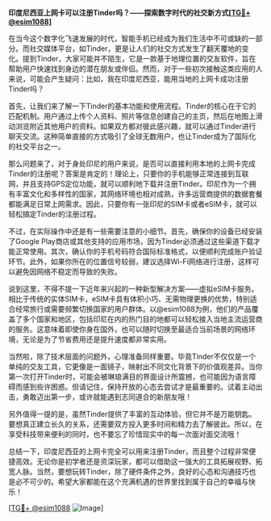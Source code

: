 **印度尼西亚上网卡可以注册Tinder吗？——探索数字时代的社交新方式[[TG💪+ @esim1088](https://t.me/s/esim1088)]**

在当今这个数字化飞速发展的时代，智能手机已经成为我们生活中不可或缺的一部分。而社交媒体平台，如Tinder，更是让人们的社交方式发生了翻天覆地的变化。提到Tinder，大家可能并不陌生，它是一款基于地理位置的交友软件，旨在帮助用户快速找到身边的潜在朋友或伴侣。然而，对于一些初次接触这类应用的人来说，可能会产生疑问：比如，我在印度尼西亚，能用当地的上网卡成功注册Tinder吗？

首先，让我们来了解一下Tinder的基本功能和使用流程。Tinder的核心在于它的匹配机制。用户通过上传个人资料、照片等信息创建自己的主页，然后在地图上滑动浏览附近其他用户的资料。如果双方都对彼此感兴趣，就可以通过Tinder进行聊天交流。这种简单直接的方式吸引了全球无数用户，也让Tinder成为了国际化的社交平台之一。

那么问题来了，对于身处印尼的用户来说，是否可以直接利用本地的上网卡完成Tinder的注册呢？答案是肯定的！理论上，只要你的手机能够正常连接到互联网，并且支持GPS定位功能，就可以顺利地下载并注册Tinder。印尼作为一个拥有丰富文化和多样性的国家，其网络环境也相对成熟，许多运营商提供的数据套餐都能满足日常上网需求。因此，只要你有一张印尼的SIM卡或者eSIM卡，就可以轻松搞定Tinder的注册过程。

不过，在实际操作中还是有一些需要注意的小细节。首先，确保你的设备已经安装了Google Play商店或其他支持的应用市场，因为Tinder必须通过这些渠道下载才能正常使用。其次，确认你的手机号码符合国际标准格式，以便顺利完成账户验证环节。此外，如果你所在的位置信号较弱，建议选择Wi-Fi网络进行注册，这样可以避免因网络不稳定而导致的失败。

说到这里，不得不提一下近年来兴起的一种新型解决方案——虚拟eSIM卡服务。相比于传统的实体SIM卡，eSIM卡具有体积小巧、无需物理更换的优势，特别适合经常旅行或需要频繁切换国家的用户群体。以@esim1088为例，他们的产品覆盖了多个国家和地区，包括印尼在内的热门目的地都可以轻松接入当地主流运营商的服务。这意味着即使你身在国外，也可以随时切换至最适合当前场景的网络环境，无论是为了节省费用还是提升速度都非常实用。

当然啦，除了技术层面的问题外，心理准备同样重要。毕竟Tinder不仅仅是一个单纯的交友工具，它更像是一面镜子，映射出不同文化背景下的价值观差异。当你第一次打开Tinder时，可能会被琳琅满目的界面设计所震撼，也可能因为语言障碍而感到些许困惑。但请记住，保持开放的心态去尝试才是最重要的。试着主动出击，勇敢迈出第一步，或许就能遇到志同道合的新朋友哦！

另外值得一提的是，虽然Tinder提供了丰富的互动体验，但它并不是万能钥匙。要想真正建立长久的关系，还需要双方投入更多时间和精力去了解彼此。所以，在享受科技带来便利的同时，也不要忘了珍惜现实中的每一次面对面交流哦！

总结一下，印度尼西亚的上网卡完全可以用来注册Tinder，而且整个过程非常便捷高效。无论你是初学者还是资深玩家，都可以借助这一强大的工具拓展视野、拓宽人脉。当然，要想玩转Tinder，除了硬件条件之外，良好的心态和沟通技巧也是必不可少的。希望大家都能在这个充满机遇的世界里找到属于自己的幸福与快乐！

[[TG💪+ @esim1088](https://t.me/s/esim1088) ![Image](https://i.postimg.cc/4NQfJmqS/Snipaste-2025-05-13-00-14-12.png)]